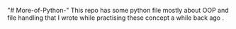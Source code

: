 "# More-of-Python-" 
This repo has some python file mostly about OOP and file handling that I wrote while practising these concept  a while back ago .

